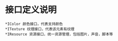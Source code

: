 接口定义说明
=======================
	*IColor 颜色接口，代表支持颜色
	*ITexture 纹理接口，代表该元素有纹理
	*IResource 资源接口，统一资源管理，包括图片，声音，脚本等
